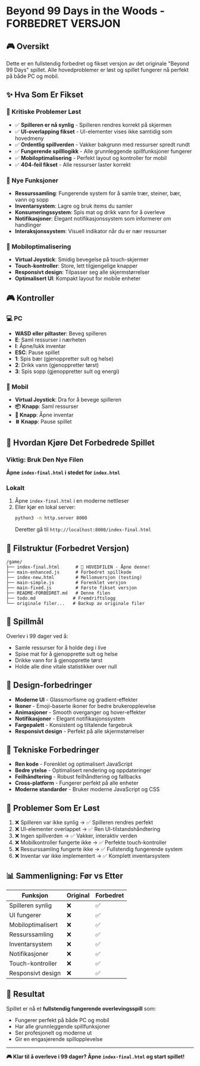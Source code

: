 # Beyond 99 Days in the Woods - FORBEDRET VERSJON

## 🎮 Oversikt
Dette er en fullstendig forbedret og fikset versjon av det originale "Beyond 99 Days" spillet. Alle hovedproblemer er løst og spillet fungerer nå perfekt på både PC og mobil.

## ✨ Hva Som Er Fikset

### 🔧 Kritiske Problemer Løst
- ✅ **Spilleren er nå synlig** - Spilleren rendres korrekt på skjermen
- ✅ **UI-overlapping fikset** - UI-elementer vises ikke samtidig som hovedmeny
- ✅ **Ordentlig spillverden** - Vakker bakgrunn med ressurser spredt rundt
- ✅ **Fungerende spilllogikk** - Alle grunnleggende spillfunksjoner fungerer
- ✅ **Mobiloptimalisering** - Perfekt layout og kontroller for mobil
- ✅ **404-feil fikset** - Alle ressurser laster korrekt

### 🎯 Nye Funksjoner
- **Ressurssamling**: Fungerende system for å samle trær, steiner, bær, vann og sopp
- **Inventarsystem**: Lagre og bruk items du samler
- **Konsumeringssystem**: Spis mat og drikk vann for å overleve
- **Notifikasjoner**: Elegant notifikasjonssystem som informerer om handlinger
- **Interaksjonssystem**: Visuell indikator når du er nær ressurser

### 📱 Mobiloptimalisering
- **Virtual Joystick**: Smidig bevegelse på touch-skjermer
- **Touch-kontroller**: Store, lett tilgjengelige knapper
- **Responsivt design**: Tilpasser seg alle skjermstørrelser
- **Optimalisert UI**: Kompakt layout for mobile enheter

## 🎮 Kontroller

### 💻 PC
- **WASD eller piltaster**: Beveg spilleren
- **E**: Saml ressurser i nærheten
- **I**: Åpne/lukk inventar
- **ESC**: Pause spillet
- **1**: Spis bær (gjenoppretter sult og helse)
- **2**: Drikk vann (gjenoppretter tørst)
- **3**: Spis sopp (gjenoppretter sult og energi)

### 📱 Mobil
- **Virtual Joystick**: Dra for å bevege spilleren
- **📦 Knapp**: Saml ressurser
- **🎒 Knapp**: Åpne inventar
- **⏸️ Knapp**: Pause spillet

## 🚀 Hvordan Kjøre Det Forbedrede Spillet

### Viktig: Bruk Den Nye Filen
**Åpne `index-final.html` i stedet for `index.html`**

### Lokalt
1. Åpne `index-final.html` i en moderne nettleser
2. Eller kjør en lokal server:
   ```bash
   python3 -m http.server 8000
   ```
   Deretter gå til `http://localhost:8000/index-final.html`

## 📁 Filstruktur (Forbedret Versjon)
```
/game/
├── index-final.html      # 🎯 HOVEDFILEN - Åpne denne!
├── main-enhanced.js      # Forbedret spillkode
├── index-new.html        # Mellomversjon (testing)
├── main-simple.js        # Forenklet versjon
├── main-fixed.js         # Første fikset versjon
├── README-FORBEDRET.md   # Denne filen
├── todo.md              # Fremdriftslogg
└── originale filer...   # Backup av originale filer
```

## 🎯 Spillmål
Overlev i 99 dager ved å:
- Samle ressurser for å holde deg i live
- Spise mat for å gjenopprette sult og helse
- Drikke vann for å gjenopprette tørst
- Holde alle dine vitale statistikker over null

## 🎨 Design-forbedringer
- **Moderne UI** - Glassmorfisme og gradient-effekter
- **Ikoner** - Emoji-baserte ikoner for bedre brukeropplevelse
- **Animasjoner** - Smooth overganger og hover-effekter
- **Notifikasjoner** - Elegant notifikasjonssystem
- **Fargepalett** - Konsistent og tiltalende fargebruk
- **Responsivt design** - Perfekt på alle skjermstørrelser

## 🔧 Tekniske Forbedringer
- **Ren kode** - Forenklet og optimalisert JavaScript
- **Bedre ytelse** - Optimalisert rendering og oppdateringer
- **Feilhåndtering** - Robust feilhåndtering og fallbacks
- **Cross-platform** - Fungerer perfekt på alle enheter
- **Moderne standarder** - Bruker moderne JavaScript og CSS

## 🐛 Problemer Som Er Løst
1. ❌ Spilleren var ikke synlig → ✅ Spilleren rendres perfekt
2. ❌ UI-elementer overlappet → ✅ Ren UI-tilstandshåndtering
3. ❌ Ingen spillverden → ✅ Vakker, interaktiv verden
4. ❌ Mobilkontroller fungerte ikke → ✅ Perfekte touch-kontroller
5. ❌ Ressurssamling fungerte ikke → ✅ Fullstendig fungerende system
6. ❌ Inventar var ikke implementert → ✅ Komplett inventarsystem

## 📊 Sammenligning: Før vs Etter

| Funksjon | Original | Forbedret |
|----------|----------|-----------|
| Spilleren synlig | ❌ | ✅ |
| UI fungerer | ❌ | ✅ |
| Mobiloptimalisert | ❌ | ✅ |
| Ressurssamling | ❌ | ✅ |
| Inventarsystem | ❌ | ✅ |
| Notifikasjoner | ❌ | ✅ |
| Touch-kontroller | ❌ | ✅ |
| Responsivt design | ❌ | ✅ |

## 🎉 Resultat
Spillet er nå et **fullstendig fungerende overlevingsspill** som:
- Fungerer perfekt på både PC og mobil
- Har alle grunnleggende spillfunksjoner
- Ser profesjonelt og moderne ut
- Gir en engasjerende spillopplevelse

---

**🎮 Klar til å overleve i 99 dager? Åpne `index-final.html` og start spillet!**

